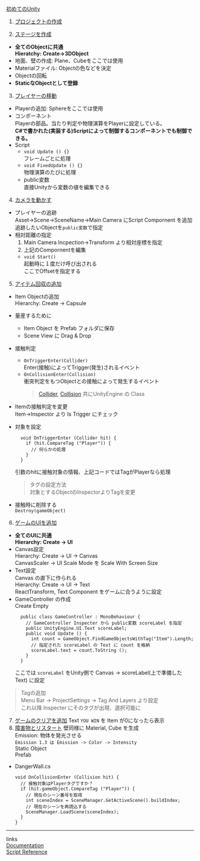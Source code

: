 [初めてのUnity](https://unity3d.com/jp/learn/tutorials/projects/hajiuni-jp)  

1. [プロジェクトの作成](https://unity3d.com/jp/learn/tutorials/projects/hajiuni/creating-a-project?playlist=45986)  

2. [ステージを作成](https://unity3d.com/jp/learn/tutorials/projects/hajiuni/creating-the-level?playlist=45986)  
  - **全てのObjectに共通  
    Hieratchy: Create→3DObject**  
  - 地面、壁の作成: Plane、Cubeをここでは使用  
  - Materialファイル: Objectの色などを決定  
  - Objectの回転  
  - **StaticなObjectとして登録**  


3. [プレイヤーの移動](https://unity3d.com/jp/learn/tutorials/projects/hajiuni/moving-the-player?playlist=45986)  
  - Playerの追加: Sphereをここでは使用  
  - コンポーネント  
  Playerの部品。当たり判定や物理演算をPlayerに設定している。  
  **C#で書かれた(実装する)Scriptによって制御するコンポーネントでも制御できる。**  
  - Script  
    - `void Update () {}`  
      フレームごとに処理  
    - `void FixedUpdate () {}`  
      物理演算のたびに処理  
    - public変数  
      直接Unityから変数の値を編集できる  


4. [カメラを動かす](https://unity3d.com/jp/learn/tutorials/projects/hajiuni/moving-the-camera?playlist=45986)  
  - プレイヤーの追跡  
    Asset->Scene->SceneName->Main Camera にScript Compornent を追加  
    追跡したいObjectを`public変数`で指定  
  - 相対距離の指定  
    1. Main Camera Incpection->Transform より相対座標を指定  
    2. 上記のCompornentを編集  
      - `void Start()`  
        起動時に１度だけ呼び出される  
        ここでOffsetを指定する  


5. [アイテム回収の追加](https://unity3d.com/jp/learn/tutorials/projects/hajiuni/creating-collectible-objects?playlist=45986)  
  - Item Objectの追加  
    Hierarchy: Create -> Capsule  
  - 量産するために  
    - Item Object を Prefab フォルダに保存  
    - Scene View に Drag & Drop  
  - 接触判定  
    - `OnTriggerEnter(Collider)`  
      Enter(接触)によってTrigger(発生)されるイベント  
    - `OnCollisionEnter(Collision)`  
      衝突判定をもつObjectとの接触によって発生するイベント  
      > [Collider](https://docs.unity3d.com/ja/current/ScriptReference/Collider.html), [Collision](https://docs.unity3d.com/ja/current/ScriptReference/Collision.html) 共にUnityEngine の Class

  - Itemの接触判定を変更  
    Item->Inspector より Is Trigger にチェック  
  - 対象を設定  
    ```
      void OnTriggerEnter (Collider hit) {
        if (hit.CompareTag ("Player")) {
          // 何らかの処理
        }
      }
    ```  
    引数のhitに接触対象の情報、上記コードではTagがPlayerなら処理  
    > タグの設定方法  
    > 対象とするObjectのInspectorよりTagを変更

  - 接触時に削除する  
    `Destroy(gameObject)`  


6. [ゲームのUIを追加](https://unity3d.com/jp/learn/tutorials/projects/hajiuni/creating-the-game-ui?playlist=45986)
  - **全てのUIに共通  
    Hierarchy: Create -> UI**  
  - Canvas設定  
    Hierarchy: Create -> UI -> Canvas  
    CanvasScaler -> UI Scale Mode を Scale With Screen Size  
  - Text設定  
    Canvas の直下に作られる  
    Hierarchy: Create -> UI -> Text  
    ReactTransform, Text Component をゲームに合うように設定  
  - GameController の作成  
    Create Empty   
    ```
      public class GameController : MonoBehaviour {
        // GameController Inspecter から public変数 scoreLabel を指定
        public UnityEngine.UI.Text scoreLabel;
        public void Update () {
          int count = GameObject.FindGameObjectsWithTag("Item").Length;
          // 指定された scoreLabel の Text に count を格納
          scoreLabel.text = count.ToString ();
        }
      }
    ```
    ここでは `scoreLabel` をUnity側で Canvas -> scoreLabel(上で準備したText) に設定  
  > Tagの追加  
  > Menu Bar -> ProjectSettings -> Tag And Layers より設定  
  > これ以降 Inspecter にそのタグが出現、選択可能に

7. [ゲームのクリアを追加](https://unity3d.com/jp/learn/tutorials/projects/hajiuni/ending-the-game?playlist=45986)
  Text `YOU WIN` を Item が0になったら表示
8. [障害物とリスタート](https://unity3d.com/jp/learn/tutorials/projects/hajiuni/adding-obstacles-and-restart?playlist=45986)
  壁同様に Material, Cube を生成  
  Emission: 物体を発光させる  
  `Emission 1.3 は Emission -> Color -> Intensity`  
  Static Object  
  Prefab  
  - DangerWall.cs
    ```
    void OnCollisionEnter (Collision hit) {
      // 接触対象はPlayerタグですか？
      if (hit.gameObject.CompareTag ("Player")) {
        // 現在のシーン番号を取得
        int sceneIndex = SceneManager.GetActiveScene().buildIndex;
        // 現在のシーンを再読込する
        SceneManager.LoadScene(sceneIndex);
      }
    }
    ```
    
***  
links  
[Documentation](https://docs.unity3d.com/ja/current/Manual/index.html)  
[Script Reference](https://docs.unity3d.com/ja/current/ScriptReference/index.html)  
